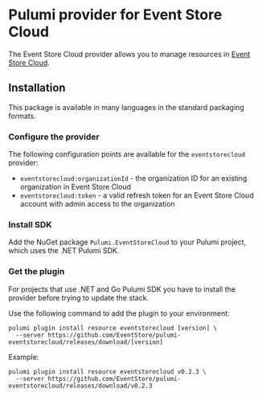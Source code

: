 # Pulumi provider for Event Store Cloud

The Event Store Cloud provider allows you to manage resources in [Event Store Cloud](https://eventstore.com/cloud).

## Installation

This package is available in many languages in the standard packaging formats.

### Configure the provider

The following configuration points are available for the `eventstorecloud` provider:

- `eventstorecloud:organizationId` - the organization ID for an existing organization in Event Store Cloud
- `eventstorecloud:token` - a valid refresh token for an Event Store Cloud account with admin access to the organization

### Install SDK


Add the NuGet package `Pulumi.EventStoreCloud` to your Pulumi project, which uses the .NET Pulumi SDK.
### Get the plugin

For projects that use .NET and Go Pulumi SDK you have to install the provider before trying to update the stack.

Use the following command to add the plugin to your environment:

```
pulumi plugin install resource eventstorecloud [version] \
  --server https://github.com/EventStore/pulumi-eventstorecloud/releases/download/[version]
```

Example:

```
pulumi plugin install resource eventstorecloud v0.2.3 \
  --server https://github.com/EventStore/pulumi-eventstorecloud/releases/download/v0.2.3
```
